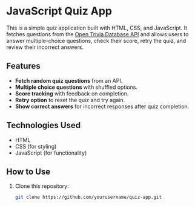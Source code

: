 # JavaScript Quiz App

This is a simple quiz application built with HTML, CSS, and JavaScript. It fetches questions from the [Open Trivia Database API](https://opentdb.com/) and allows users to answer multiple-choice questions, check their score, retry the quiz, and review their incorrect answers.

## Features

- **Fetch random quiz questions** from an API.
- **Multiple choice questions** with shuffled options.
- **Score tracking** with feedback on completion.
- **Retry option** to reset the quiz and try again.
- **Show correct answers** for incorrect responses after quiz completion.

## Technologies Used

- HTML
- CSS (for styling)
- JavaScript (for functionality)

## How to Use

1. Clone this repository:
   ```bash
   git clone https://github.com/yourusername/quiz-app.git
